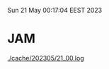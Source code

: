 Sun 21 May 00:17:04 EEST 2023
# JAM
<a href='./cache/202305/21_00.log'>./cache/202305/21_00.log</a>
